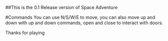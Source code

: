 ##This is the 0.1 Release version of Space Adventure

#Commands
You can use N/S/W/E to move, you can also move up and down with up and down commands, open and close to interact with doors.

Thanks for playing
